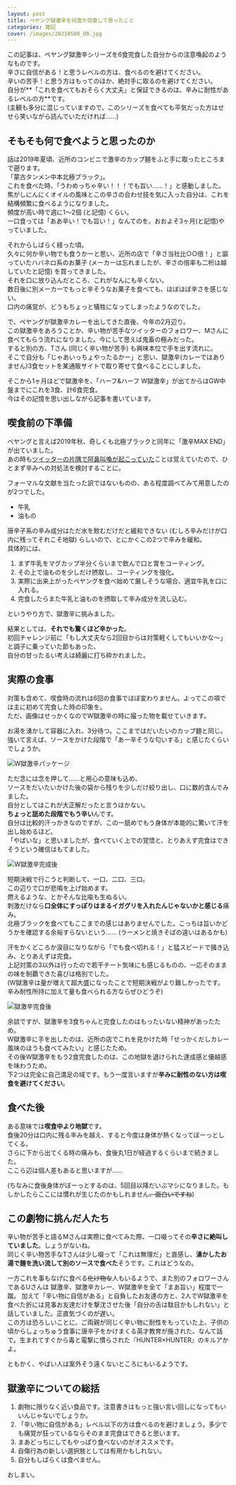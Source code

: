 ```yaml
---
layout: post
title: ペヤング獄激辛を何度か完食して思ったこと
categories: 雑記
cover: /images/20210508_00.jpg
---
```


この記事は、ペヤング獄激辛シリーズを6食完食した自分からの注意喚起のようなものです。  
辛さに自信がある！と思うレベルの方は、食べるのを避けてください。  
辛いの苦手！と思う方はもってのほか、絶対手に取るのを避けてください。  
自分が**「これを食べてもおそらく大丈夫」と保証できるのは、辛みに耐性があるレベルの方**です。  
(主観も多分に混じっていますので、このシリーズを食べても平気だった方はせせら笑いながら読んでいただければ……)

## そもそも何で食べようと思ったのか

話は2019年夏頃、近所のコンビニで激辛のカップ麺をふと手に取ったところまで遡ります。  
「蒙古タンメン中本北極ブラック」。  
これを食べた時、「うわめっちゃ辛い！！！でも旨い……！」と感動しました。  
焦がしにんにくオイルの風味とこの辛さの合わせ技を気に入った自分は、これを結構頻繁に食べるようになりました。  
頻度が高い時で週に1〜2個 (と記憶) くらい。  
一口食っては「ああ辛い！でも旨い！」なんてのを、おおよそ3ヶ月(と記憶)やっていました。

それからしばらく経った頃。  
久々に何か辛い物でも食うかーと思い、近所の店で「辛さ当社比○○倍！」と謳っていたハバネロ系のお菓子 (メーカーは忘れましたが、辛さの倍率も二桁は越していたと記憶) を買ってきました。  
それを口に放り込んだところ、これがなんにも辛くない。  
数日後に別メーカーでもっと辛そうなお菓子を食べても、ほぼほぼ辛さを感じない。  
口内の痛覚が、どうもちょっと犠牲になってしまったようなのでした。

で、ペヤングが獄激辛カレーを出してきた直後、今年の2月辺り。  
この獄激辛をあろうことか、辛い物が苦手なツイッターのフォロワー、Mさんに食べてもらう流れになりました。今にして思えば鬼畜の極みだった。  
すると別の方、Tさん (同じく辛い物が苦手) も興味本位で手を出す流れに。  
そこで自分も「じゃあいっちょやったるかー」と思い、獄激辛(カレーではありません)3食セットを某通販サイトで取り寄せて食べることにしました。

そこから1ヶ月ほどで獄激辛を、「ハーフ&ハーフ W獄激辛」が出てからはGW中盤までにこれを3食、計6食完食。  
今はその記憶を思い出しながら記事を書いています。

## 喫食前の下準備

ペヤングと言えば2019年秋、奇しくも北極ブラックと同年に「激辛MAX END」が出ていました。  
あの時も[ツイッターの片隅で阿鼻叫喚が起こっていた][Ref]ことは覚えていたので、ひとまず辛みへの対処法を検討することに。

フォーマルな文献を当たった訳ではないものの、ある程度調べてみて用意したのが2つでした。  

- 牛乳  
- 油もの

唐辛子系の辛み成分はただ水を飲むだけだと緩和できない (むしろ辛みだけが口内に残ってそれこそ地獄) らしいので、とにかくこの2つで辛みを緩和。  
具体的には、

1. まず牛乳をマグカップ半分くらいまで飲んで口と胃をコーティング。  
2. その上で油ものを少しだけ摂取し、コーティングを強化。
3. 実際に出来上がったペヤングを食べ始めて厳しそうな場合、適宜牛乳を口に入れる。
4. 完食したらまた牛乳と油ものを摂取して辛み成分を流し込む。

というやり方で、獄激辛に挑みました。

結果としては、**それでも驚くほど辛かった**。  
初回チャレンジ前に「もし大丈夫なら2回目からは対策軽くしてもいいかな〜」と調子に乗っていた節もあった、  
自分の甘ったるい考えは綺麗に打ち砕かれました。

## 実際の食事

対策も含めて、喫食時の流れは6回の食事でほぼ変わりません。よってこの項では主に初めて完食した時の印象を。  
ただ、画像はせっかくなのでW獄激辛の時に撮った物を載せていきます。

お湯を湧かして容器に入れ、3分待つ。ここまではだいたいのカップ麺と同じ。  
強いて言えば、ソースをかけた段階で「あー辛そうな匂いする」と感じたくらいでしょうか。

![W獄激辛パッケージ](/images/20210508_00.jpg "W獄激辛パッケージ")

ただ念には念を押して……と用心の意味も込め、  
ソースをだいたいかけた後の袋から残りを少しだけ絞り出し、口に数的含んでみました。  
自分としてはこれが大正解だったと言うほかない。  
**ちょっと舐めた段階でもう辛い**んです。  
自分は比較的汗っかきなのですが、この一舐めでもう身体が本能的に驚いて汗を出し始めるほど。  
「やばいな」と思いましたが、食べていく上での覚悟と、とりあえず完食はできそうという確信はもてました。

![W獄激辛完成後](/images/20210508_01.jpg "W獄激辛完成後")

短期決戦で行こうと判断して、一口、二口、三口。  
この辺りで口が悲鳴を上げ始めます。  
燃えるような、とかそんな比喩も生ぬるい。  
刺激だけなら**口全体にすっぽりはまるイガグリを入れたんじゃないかと感じる**痛み。  
北極ブラックを食べてもここまでの感じはありませんでした。こっちは旨いかどうかを確認する余裕すらないという…… (ラーメンと焼きそばの違いはあるかも)

汗をかくどころか涙目になりながら「でも食べ切れる！」と猛スピードで掻き込み、とりあえずは完食。  
上記対策の3以外は行ったので若干チート気味にも感じるものの、一応そのままの味を制覇できた喜びは格別でした。  
(W獄激辛は量が増えて超大盛になったことで短期決戦がより難しかったです。辛み耐性所持に加えて量も食べられる方ならぜひどうぞ)

![獄激辛完食後](/images/20210508_02.jpg "W獄激辛完食後")

余談ですが、獄激辛を3食ちゃんと完食したのはもったいない精神があったため。  
W獄激辛に手を出したのは、近所の店でこれを見かけた時「せっかくだしカレー風味のほうも食べてみたい」と感じたため。  
その後W獄激辛をもう2食完食したのは、この地獄を退けられた達成感と優越感を味わうため。  
下2つは完全に自己満足の域です。もう一度言いますが**辛みに耐性のない方は喫食を避けてください**。

## 食べた後

ある意味では**喫食中より地獄**です。  
食後20分は口内に残る辛みを越え、すると今度は身体が熱くなってぼーっとしてくる。  
さらに下から出てくる時の痛みも、食後丸1日が経過するくらいまで続きました。  
ここら辺は個人差もあると思いますが……

(ちなみに食後身体がぼーっとするのは、5回目以降だいぶマシになりました。もしかしたらここには慣れが生じたのかもしれません~~、面白いですね~~)

## この劇物に挑んだ人たち

辛い物が苦手と語るMさんは実際に食べてみた際、一口啜ってその**辛さに絶叫していました**。しょうがないね。  
同じく辛い物苦手なTさんは少し啜って「これは無理だ」と直感し、**湧かしたお湯で麺を洗い流して別のソースで食べた**そうです。これはどうなの。

一方これを事もなげに食べる~~化け物な~~人もいるようで、また別のフォロワーさんであるUさんは
獄激辛、獄激辛カレー、W獄激辛を全て「まあ旨い」程度で一蹴。 
加えて「辛い物に自信がある」と自負したお友達の方と、2人でW獄激辛を食べた折には見事お友達だけを撃沈させた後「自分の舌は駄目かもしれない」と話していました。正直気づくのが遅い。  
この方は恐ろしいことに、ご両親が同じく辛い物に耐性をもっていた上、子供の頃からしょっちゅう食事に唐辛子をかけまくる英才教育が施された、なんて話で。生まれてすぐから毒と電撃に慣らされた『HUNTER×HUNTER』のキルアかよ。

ともかく、やばい人は案外そう遠くないところにもいるようです。

## 獄激辛についての総括

1. 劇物に限りなく近い食品です。注意書きはもっと強い言い回しになってもいいんじゃないでしょうか。
1. 「辛い物に自信がある」レベル以下の方は食べるのを避けましょう。多少でも痛覚が狂っているならそのまま完食はできると思います。  
1. まあどっちにしてもやっぱり食べないのがオススメです。
1. 自傷行為の新しい選択肢としては有用かもしれない。  
1. 自分もしばらくは食べません。

おしまい。

[Ref]: https://togetter.com/li/1262061
